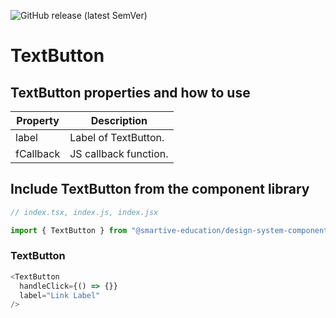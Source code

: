 ![GitHub release (latest SemVer)](https://img.shields.io/github/v/release/smartive-education/design-system-component-library-yeahyeahyeah)
# TextButton
## TextButton properties and how to use
| Property|Description|
|-|-|
|label|Label of TextButton.|
|fCallback|JS callback function.|


## Include TextButton from the component library

```js
// index.tsx, index.js, index.jsx

import { TextButton } from "@smartive-education/design-system-component-library-yeahyeahyeah"
```

### TextButton

```js
<TextButton
  handleClick={() => {}}
  label="Link Label"
/>
```